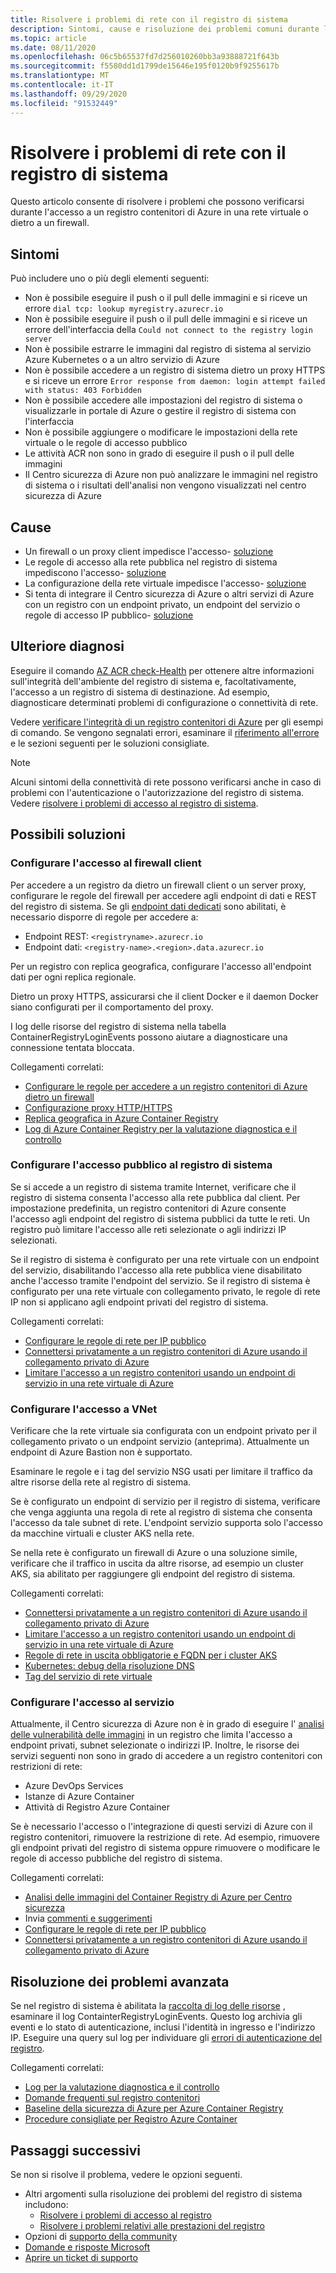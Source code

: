 ```yaml
---
title: Risolvere i problemi di rete con il registro di sistema
description: Sintomi, cause e risoluzione dei problemi comuni durante l'accesso a un registro contenitori di Azure in una rete virtuale o dietro a un firewall
ms.topic: article
ms.date: 08/11/2020
ms.openlocfilehash: 06c5b65537fd7d256010260bb3a93888721f643b
ms.sourcegitcommit: f5580dd1d1799de15646e195f0120b9f9255617b
ms.translationtype: MT
ms.contentlocale: it-IT
ms.lasthandoff: 09/29/2020
ms.locfileid: "91532449"
---
```

# <a name="troubleshoot-network-issues-with-registry"></a>Risolvere i problemi di rete con il registro di sistema

Questo articolo consente di risolvere i problemi che possono verificarsi durante l'accesso a un registro contenitori di Azure in una rete virtuale o dietro a un firewall. 

## <a name="symptoms"></a>Sintomi

Può includere uno o più degli elementi seguenti:

* Non è possibile eseguire il push o il pull delle immagini e si riceve un errore `dial tcp: lookup myregistry.azurecr.io`
* Non è possibile eseguire il push o il pull delle immagini e si riceve un errore dell'interfaccia della `Could not connect to the registry login server`
* Non è possibile estrarre le immagini dal registro di sistema al servizio Azure Kubernetes o a un altro servizio di Azure
* Non è possibile accedere a un registro di sistema dietro un proxy HTTPS e si riceve un errore `Error response from daemon: login attempt failed with status: 403 Forbidden`
* Non è possibile accedere alle impostazioni del registro di sistema o visualizzarle in portale di Azure o gestire il registro di sistema con l'interfaccia
* Non è possibile aggiungere o modificare le impostazioni della rete virtuale o le regole di accesso pubblico
* Le attività ACR non sono in grado di eseguire il push o il pull delle immagini
* Il Centro sicurezza di Azure non può analizzare le immagini nel registro di sistema o i risultati dell'analisi non vengono visualizzati nel centro sicurezza di Azure

## <a name="causes"></a>Cause

* Un firewall o un proxy client impedisce l'accesso- [soluzione](#configure-client-firewall-access)
* Le regole di accesso alla rete pubblica nel registro di sistema impediscono l'accesso- [soluzione](#configure-public-access-to-registry)
* La configurazione della rete virtuale impedisce l'accesso- [soluzione](#configure-vnet-access)
* Si tenta di integrare il Centro sicurezza di Azure o altri servizi di Azure con un registro con un endpoint privato, un endpoint del servizio o regole di accesso IP pubblico- [soluzione](#configure-service-access)

## <a name="further-diagnosis"></a>Ulteriore diagnosi 

Eseguire il comando [AZ ACR check-Health](/cli/azure/acr#az-acr-check-health) per ottenere altre informazioni sull'integrità dell'ambiente del registro di sistema e, facoltativamente, l'accesso a un registro di sistema di destinazione. Ad esempio, diagnosticare determinati problemi di configurazione o connettività di rete. 

Vedere [verificare l'integrità di un registro contenitori di Azure](container-registry-check-health.md) per gli esempi di comando. Se vengono segnalati errori, esaminare il [riferimento all'errore](container-registry-health-error-reference.md) e le sezioni seguenti per le soluzioni consigliate.

> [!NOTE]
> Alcuni sintomi della connettività di rete possono verificarsi anche in caso di problemi con l'autenticazione o l'autorizzazione del registro di sistema. Vedere [risolvere i problemi di accesso al registro di sistema](container-registry-troubleshoot-login.md).

## <a name="potential-solutions"></a>Possibili soluzioni

### <a name="configure-client-firewall-access"></a>Configurare l'accesso al firewall client

Per accedere a un registro da dietro un firewall client o un server proxy, configurare le regole del firewall per accedere agli endpoint di dati e REST del registro di sistema. Se gli [endpoint dati dedicati](container-registry-firewall-access-rules.md#enable-dedicated-data-endpoints) sono abilitati, è necessario disporre di regole per accedere a:

* Endpoint REST: `<registryname>.azurecr.io`
* Endpoint dati: `<registry-name>.<region>.data.azurecr.io`

Per un registro con replica geografica, configurare l'accesso all'endpoint dati per ogni replica regionale.

Dietro un proxy HTTPS, assicurarsi che il client Docker e il daemon Docker siano configurati per il comportamento del proxy.

I log delle risorse del registro di sistema nella tabella ContainerRegistryLoginEvents possono aiutare a diagnosticare una connessione tentata bloccata.

Collegamenti correlati:

* [Configurare le regole per accedere a un registro contenitori di Azure dietro un firewall](container-registry-firewall-access-rules.md)
* [Configurazione proxy HTTP/HTTPS](https://docs.docker.com/config/daemon/systemd/#httphttps-proxy)
* [Replica geografica in Azure Container Registry](container-registry-geo-replication.md)
* [Log di Azure Container Registry per la valutazione diagnostica e il controllo](container-registry-diagnostics-audit-logs.md)

### <a name="configure-public-access-to-registry"></a>Configurare l'accesso pubblico al registro di sistema

Se si accede a un registro di sistema tramite Internet, verificare che il registro di sistema consenta l'accesso alla rete pubblica dal client. Per impostazione predefinita, un registro contenitori di Azure consente l'accesso agli endpoint del registro di sistema pubblici da tutte le reti. Un registro può limitare l'accesso alle reti selezionate o agli indirizzi IP selezionati. 

Se il registro di sistema è configurato per una rete virtuale con un endpoint del servizio, disabilitando l'accesso alla rete pubblica viene disabilitato anche l'accesso tramite l'endpoint del servizio. Se il registro di sistema è configurato per una rete virtuale con collegamento privato, le regole di rete IP non si applicano agli endpoint privati del registro di sistema. 

Collegamenti correlati:

* [Configurare le regole di rete per IP pubblico](container-registry-access-selected-networks.md)
* [Connettersi privatamente a un registro contenitori di Azure usando il collegamento privato di Azure](container-registry-private-link.md)
* [Limitare l'accesso a un registro contenitori usando un endpoint di servizio in una rete virtuale di Azure](container-registry-vnet.md)


### <a name="configure-vnet-access"></a>Configurare l'accesso a VNet

Verificare che la rete virtuale sia configurata con un endpoint privato per il collegamento privato o un endpoint servizio (anteprima). Attualmente un endpoint di Azure Bastion non è supportato.

Esaminare le regole e i tag del servizio NSG usati per limitare il traffico da altre risorse della rete al registro di sistema. 

Se è configurato un endpoint di servizio per il registro di sistema, verificare che venga aggiunta una regola di rete al registro di sistema che consenta l'accesso da tale subnet di rete. L'endpoint servizio supporta solo l'accesso da macchine virtuali e cluster AKS nella rete.

Se nella rete è configurato un firewall di Azure o una soluzione simile, verificare che il traffico in uscita da altre risorse, ad esempio un cluster AKS, sia abilitato per raggiungere gli endpoint del registro di sistema.

Collegamenti correlati:

* [Connettersi privatamente a un registro contenitori di Azure usando il collegamento privato di Azure](container-registry-private-link.md)
* [Limitare l'accesso a un registro contenitori usando un endpoint di servizio in una rete virtuale di Azure](container-registry-vnet.md)
* [Regole di rete in uscita obbligatorie e FQDN per i cluster AKS](../aks/limit-egress-traffic.md#required-outbound-network-rules-and-fqdns-for-aks-clusters)
* [Kubernetes: debug della risoluzione DNS](https://kubernetes.io/docs/tasks/administer-cluster/dns-debugging-resolution/)
* [Tag del servizio di rete virtuale](../virtual-network/service-tags-overview.md)

### <a name="configure-service-access"></a>Configurare l'accesso al servizio

Attualmente, il Centro sicurezza di Azure non è in grado di eseguire l' [analisi delle vulnerabilità delle immagini](../security-center/azure-container-registry-integration.md?toc=/azure/container-registry/toc.json&bc=/azure/container-registry/breadcrumb/toc.json) in un registro che limita l'accesso a endpoint privati, subnet selezionate o indirizzi IP. Inoltre, le risorse dei servizi seguenti non sono in grado di accedere a un registro contenitori con restrizioni di rete:

* Azure DevOps Services 
* Istanze di Azure Container
* Attività di Registro Azure Container

Se è necessario l'accesso o l'integrazione di questi servizi di Azure con il registro contenitori, rimuovere la restrizione di rete. Ad esempio, rimuovere gli endpoint privati del registro di sistema oppure rimuovere o modificare le regole di accesso pubbliche del registro di sistema.

Collegamenti correlati:

* [Analisi delle immagini del Container Registry di Azure per Centro sicurezza](../security-center/azure-container-registry-integration.md)
* Invia [commenti e suggerimenti](https://feedback.azure.com/forums/347535-azure-security-center/suggestions/41091577-enable-vulnerability-scanning-for-images-that-are)
* [Configurare le regole di rete per IP pubblico](container-registry-access-selected-networks.md)
* [Connettersi privatamente a un registro contenitori di Azure usando il collegamento privato di Azure](container-registry-private-link.md)


## <a name="advanced-troubleshooting"></a>Risoluzione dei problemi avanzata

Se nel registro di sistema è abilitata la [raccolta di log delle risorse](container-registry-diagnostics-audit-logs.md) , esaminare il log ContainterRegistryLoginEvents. Questo log archivia gli eventi e lo stato di autenticazione, inclusi l'identità in ingresso e l'indirizzo IP. Eseguire una query sul log per individuare gli [errori di autenticazione del registro](container-registry-diagnostics-audit-logs.md#registry-authentication-failures). 

Collegamenti correlati:

* [Log per la valutazione diagnostica e il controllo](container-registry-diagnostics-audit-logs.md)
* [Domande frequenti sul registro contenitori](container-registry-faq.md)
* [Baseline della sicurezza di Azure per Azure Container Registry](security-baseline.md)
* [Procedure consigliate per Registro Azure Container](container-registry-best-practices.md)

## <a name="next-steps"></a>Passaggi successivi

Se non si risolve il problema, vedere le opzioni seguenti.

* Altri argomenti sulla risoluzione dei problemi del registro di sistema includono:
  * [Risolvere i problemi di accesso al registro](container-registry-troubleshoot-login.md) 
  * [Risolvere i problemi relativi alle prestazioni del registro](container-registry-troubleshoot-performance.md)
* Opzioni di [supporto della community](https://azure.microsoft.com/support/community/)
* [Domande e risposte Microsoft](https://docs.microsoft.com/answers/products/)
* [Aprire un ticket di supporto](https://azure.microsoft.com/support/create-ticket/)


